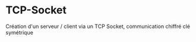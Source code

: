 # TCP-Socket
Création d'un serveur / client via un TCP Socket, communication chiffré clé symétrique
